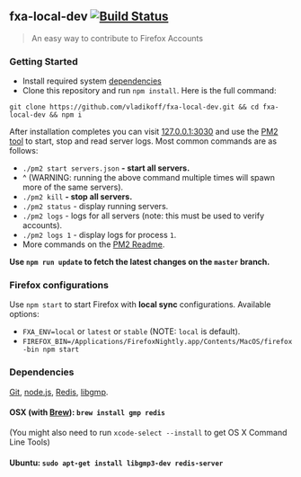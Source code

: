 ## fxa-local-dev [![Build Status](https://travis-ci.org/vladikoff/fxa-local-dev.svg?branch=master)](https://travis-ci.org/vladikoff/fxa-local-dev)
> An easy way to contribute to Firefox Accounts



### Getting Started

- Install required system [dependencies](#dependencies)
- Clone this repository and run `npm install`. Here is the full command:
```
git clone https://github.com/vladikoff/fxa-local-dev.git && cd fxa-local-dev && npm i
``` 

After installation completes you can visit [127.0.0.1:3030](http://127.0.0.1:3030/) and use the [PM2 tool](https://github.com/Unitech/PM2#main-features) to start, stop and read server logs.  Most common commands are as follows:

- `./pm2 start servers.json` **- start all servers.** 
- ^ (WARNING: running the above command multiple times will spawn more of the same servers).
- `./pm2 kill` **- stop all servers.**
- `./pm2 status` - display running servers. 
- `./pm2 logs` - logs for all servers (note: this must be used to verify accounts).
- `./pm2 logs 1` - display logs for process `1`.
- More commands on the [PM2 Readme](https://github.com/Unitech/PM2#main-features).

**Use `npm run update` to fetch the latest changes on the `master` branch.**

### Firefox configurations

Use `npm start` to start Firefox with **local sync** configurations.
Available options:

* `FXA_ENV=local` or `latest` or `stable` (NOTE: `local` is default).
* `FIREFOX_BIN=/Applications/FirefoxNightly.app/Contents/MacOS/firefox-bin npm start`


### Dependencies

[Git](http://git-scm.com/book/en/v2/Getting-Started-Installing-Git), 
[node.js](http://nodejs.org/), 
[Redis](http://redis.io/), 
[libgmp](https://gmplib.org/).

#### OSX (with [Brew](http://brew.sh/)): `brew install gmp redis`

(You might also need to run `xcode-select --install` to get OS X Command Line Tools)

#### Ubuntu: `sudo apt-get install libgmp3-dev redis-server`
